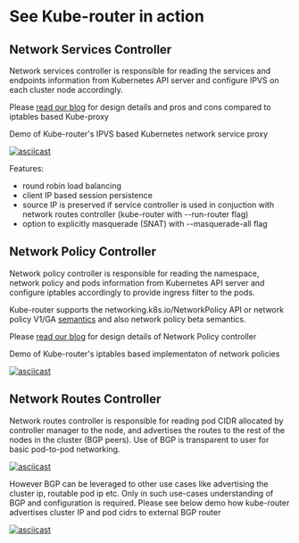 # See Kube-router in action

## Network Services Controller

Network services controller is responsible for reading the services and endpoints information from Kubernetes API server
and configure IPVS on each cluster node accordingly.

Please [read our blog](https://nholuongut.github.io/post/2017-05-10-kube-network-service-proxy/) for design details
and pros and cons compared to iptables based Kube-proxy

Demo of Kube-router's IPVS based Kubernetes network service proxy

[![asciicast](https://asciinema.org/a/120312.png)](https://asciinema.org/a/120312)

Features:

- round robin load balancing
- client IP based session persistence
- source IP is preserved if service controller is used in conjuction with network routes controller (kube-router with
  --run-router flag)
- option to explicitly masquerade (SNAT) with --masquerade-all flag

## Network Policy Controller

Network policy controller is responsible for reading the namespace, network policy and pods information from Kubernetes
API server and configure iptables accordingly to provide ingress filter to the pods.

Kube-router supports the networking.k8s.io/NetworkPolicy API or network policy V1/GA
[semantics](https://github.com/kubernetes/kubernetes/pull/39164#issue-197243974) and also network policy beta semantics.

Please [read our blog](https://nholuongut.github.io/post/2017-05-1-kube-network-policies/) for design details of
Network Policy controller

Demo of Kube-router's iptables based implementaton of network policies

[![asciicast](https://asciinema.org/a/120735.png)](https://asciinema.org/a/120735)

## Network Routes Controller

Network routes controller is responsible for reading pod CIDR allocated by controller manager to the node, and
advertises the routes to the rest of the nodes in the cluster (BGP peers). Use of BGP is transparent to user for basic
pod-to-pod networking.

[![asciicast](https://asciinema.org/a/120885.png)](https://asciinema.org/a/120885)

However BGP can be leveraged to other use cases like advertising the cluster ip, routable pod ip etc. Only in such
use-cases understanding of BGP and configuration is required. Please see below demo how kube-router advertises cluster
IP and pod cidrs to external BGP router

[![asciicast](https://asciinema.org/a/121635.png)](https://asciinema.org/a/121635)
